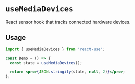 # `useMediaDevices`

React sensor hook that tracks connected hardware devices.

## Usage

```jsx
import { useMediaDevices } from 'react-use';

const Demo = () => {
  const state = useMediaDevices();

  return <pre>{JSON.stringify(state, null, 2)}</pre>;
};
```
